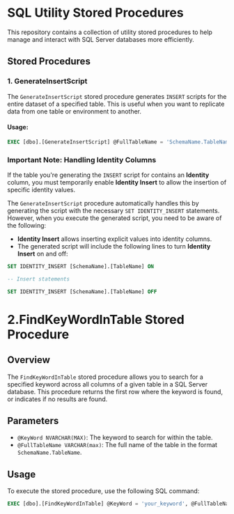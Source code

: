 # SQL Utility Stored Procedures

This repository contains a collection of utility stored procedures to help manage and interact with SQL Server databases more efficiently.

## Stored Procedures

### 1. **GenerateInsertScript**

The `GenerateInsertScript` stored procedure generates `INSERT` scripts for the entire dataset of a specified table. This is useful when you want to replicate data from one table or environment to another.

#### Usage:

```sql
EXEC [dbo].[GenerateInsertScript] @FullTableName = 'SchemaName.TableName'
```
### Important Note: Handling Identity Columns

If the table you're generating the `INSERT` script for contains an **Identity** column, you must temporarily enable **Identity Insert** to allow the insertion of specific identity values.

The `GenerateInsertScript` procedure automatically handles this by generating the script with the necessary `SET IDENTITY_INSERT` statements. However, when you execute the generated script, you need to be aware of the following:

- **Identity Insert** allows inserting explicit values into identity columns.
- The generated script will include the following lines to turn **Identity Insert** on and off:

```sql
SET IDENTITY_INSERT [SchemaName].[TableName] ON

-- Insert statements

SET IDENTITY_INSERT [SchemaName].[TableName] OFF
```

# 2.FindKeyWordInTable Stored Procedure

## Overview
The `FindKeyWordInTable` stored procedure allows you to search for a specified keyword across all columns of a given table in a SQL Server database. This procedure returns the first row where the keyword is found, or indicates if no results are found.

## Parameters
- `@KeyWord NVARCHAR(MAX)`: The keyword to search for within the table.
- `@FullTableName VARCHAR(max)`: The full name of the table in the format `SchemaName.TableName`.

## Usage
To execute the stored procedure, use the following SQL command:

```sql
EXEC [dbo].[FindKeyWordInTable] @KeyWord = 'your_keyword', @FullTableName = 'your_schema.your_table';

